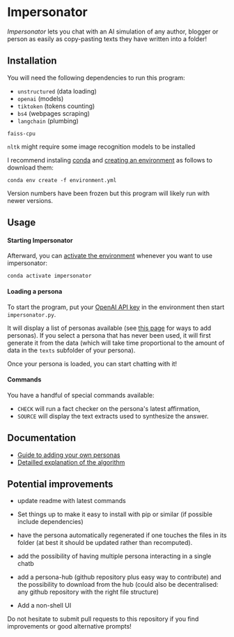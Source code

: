 # Impersonator

*Impersonator* lets you chat with an AI simulation of any author, blogger or person as easily as copy-pasting texts they have written into a folder!

## Installation

You will need the following dependencies to run this program:
- `unstructured` (data loading)
- `openai` (models)
- `tiktoken` (tokens counting)
- `bs4` (webpages scraping)
- `langchain` (plumbing)

`faiss-cpu`

`nltk` might require some image recognition models to be installed

I recommend instaling [conda](https://docs.conda.io/en/latest/) and [creating an environment](https://conda.io/projects/conda/en/latest/user-guide/tasks/manage-environments.html#managing-environments) as follows to download them:

```
conda env create -f environment.yml
```

Version numbers have been frozen but this program will likely run with newer versions.

## Usage

#### Starting Impersonator

Afterward, you can [activate the environment](https://conda.io/projects/conda/en/latest/user-guide/tasks/manage-environments.html#activating-an-environment) whenever you want to use impersonator:

```
conda activate impersonator
```

#### Loading a persona

To start the program, put your [OpenAI API key](https://platform.openai.com/account/api-keys) in the environment then start `impersonator.py`.

It will display a list of personas available (see [this page](docs/adding%20a%20persona.md) for ways to add personas).
If you select a persona that has never been used, it will first generate it from the data (which will take time proportional to the amount of data in the `texts` subfolder of your persona).

Once your persona is loaded, you can start chatting with it!

#### Commands

You have a handful of special commands available:
* `CHECK` will run a fact checker on the persona's latest affirmation,
* `SOURCE` will display the text extracts used to synthesize the answer.

## Documentation

* [Guide to adding your own personas](docs/adding%20a%20persona.md)
* [Detailled explanation of the algorithm](docs/inner%20workings.md)

## Potential improvements

* update readme with latest commands

* Set things up to make it easy to install with pip or similar (if possible include dependencies)

* have the persona automatically regenerated if one touches the files in its folder (at best it should be updated rather than recomputed).
* add the possibility of having multiple persona interacting in a single chatb
* add a persona-hub (github repository plus easy way to contribute) and the possibility to download from the hub (could also be decentralised: any github repository with the right file structure)
* Add a non-shell UI

Do not hesitate to submit pull requests to this repository if you find improvements or good alternative prompts!